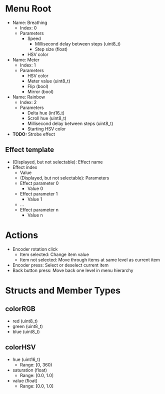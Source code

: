 # Menu Root
- Name: Breathing
  - Index: 0
  - Parameters
    - Speed
      - Millisecond delay between steps (uint8_t)
      - Step size (float)
    - HSV color
- Name: Meter
  - Index: 1
  - Parameters
    - HSV color
    - Meter value (uint8_t)
    - Flip (bool)
    - Mirror (bool)
- Name: Rainbow
  - Index: 2
  - Parameters
    - Delta hue (int16_t)
    - Scroll hue (uint8_t)
    - Millisecond delay between steps (uint8_t)
    - Starting HSV color
- **TODO:** Strobe effect

## Effect template
- (Displayed, but not selectable): Effect name
- Effect index
  - Value
  - (Displayed, but not selectable): Parameters
  - Effect parameter 0
    - Value 0
  - Effect parameter 1
    - Value 1
  - ...
  - Effect parameter n
    - Value n

# Actions
- Encoder rotation click
  - Item selected: Change item value
  - Item not selected: Move through items at same level as current item
- Encoder press: Select or deselect current item
- Back button press: Move back one level in menu hierarchy

# Structs and Member Types
## colorRGB
- red (uint8_t)
- green (uint8_t)
- blue (uint8_t)
## colorHSV
- hue (uint16_t)
  - Range: [0, 360)
- saturation (float)
  - Range: [0.0, 1.0]
- value (float)
  - Range: [0.0, 1.0]
